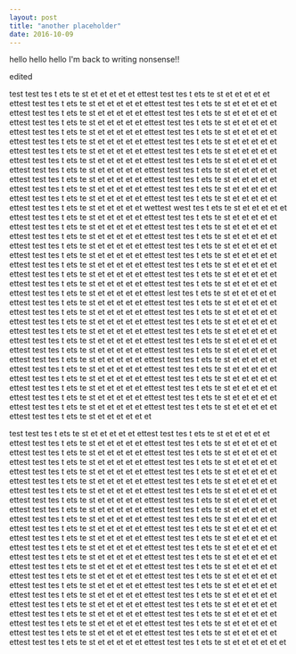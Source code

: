 ```yaml
---
layout: post
title: "another placeholder"
date: 2016-10-09
---
```


hello hello hello I'm back to writing nonsense!!

edited

test test tes t ets te st et et et et et ettest test tes t ets te st et et et et et ettest test tes t ets te st et et et et et ettest test tes t ets te st et et et et et ettest test tes t ets te st et et et et et ettest test tes t ets te st et et et et et ettest test tes t ets te st et et et et et ettest test tes t ets te st et et et et et ettest test tes t ets te st et et et et et ettest test tes t ets te st et et et et et ettest test tes t ets te st et et et et et ettest test tes t ets te st et et et et et ettest test tes t ets te st et et et et et ettest test tes t ets te st et et et et et ettest test tes t ets te st et et et et et ettest test tes t ets te st et et et et et ettest test tes t ets te st et et et et et ettest test tes t ets te st et et et et et ettest test tes t ets te st et et et et et ettest test tes t ets te st et et et et et ettest test tes t ets te st et et et et et ettest test tes t ets te st et et et et et ettest test tes t ets te st et et et et et ettest test tes t ets te st et et et et et ettest test tes t ets te st et et et et et wettest west tes t ets te st et et et et et ettest test tes t ets te st et et et et et ettest test tes t ets te st et et et et et ettest test tes t ets te st et et et et et ettest test tes t ets te st et et et et et ettest test tes t ets te st et et et et et ettest test tes t ets te st et et et et et ettest test tes t ets te st et et et et et ettest test tes t ets te st et et et et et ettest test tes t ets te st et et et et et ettest test tes t ets te st et et et et et ettest test tes t ets te st et et et et et ettest test tes t ets te st et et et et et ettest test tes t ets te st et et et et et ettest test tes t ets te st et et et et et ettest test tes t ets te st et et et et et ettest test tes t ets te st et et et et et ettest test tes t ets te st et et et et et ettest lest tes t ets te st et et et et et ettest test tes t ets te st et et et et et ettest test tes t ets te st et et et et et ettest test tes t ets te st et et et et et ettest test tes t ets te st et et et et et ettest test tes t ets te st et et et et et ettest test tes t ets te st et et et et et ettest test tes t ets te st et et et et et ettest test tes t ets te st et et et et et ettest test tes t ets te st et et et et et ettest test tes t ets te st et et et et et ettest test tes t ets te st et et et et et ettest test tes t ets te st et et et et et ettest test tes t ets te st et et et et et ettest test tes t ets te st et et et et et ettest test tes t ets te st et et et et et ettest test tes t ets te st et et et et et ettest test tes t ets te st et et et et et ettest test tes t ets te st et et et et et ettest test tes t ets te st et et et et et ettest test tes t ets te st et et et et et ettest test tes t ets te st et et et et et ettest test tes t ets te st et et et et et ettest test tes t ets te st et et et et et ettest test tes t ets te st et et et et et ettest test tes t ets te st et et et et et et

test test tes t ets te st et et et et et ettest test tes t ets te st et et et et et ettest test tes t ets te st et et et et et ettest test tes t ets te st et et et et et ettest test tes t ets te st et et et et et ettest test tes t ets te st et et et et et ettest test tes t ets te st et et et et et ettest test tes t ets te st et et et et et ettest test tes t ets te st et et et et et ettest test tes t ets te st et et et et et ettest test tes t ets te st et et et et et ettest test tes t ets te st et et et et et ettest test tes t ets te st et et et et et ettest test tes t ets te st et et et et et ettest test tes t ets te st et et et et et ettest test tes t ets te st et et et et et ettest test tes t ets te st et et et et et ettest test tes t ets te st et et et et et ettest test tes t ets te st et et et et et ettest test tes t ets te st et et et et et ettest test tes t ets te st et et et et et ettest test tes t ets te st et et et et et ettest test tes t ets te st et et et et et ettest test tes t ets te st et et et et et ettest test tes t ets te st et et et et et ettest test tes t ets te st et et et et et ettest test tes t ets te st et et et et et ettest test tes t ets te st et et et et et ettest test tes t ets te st et et et et et ettest test tes t ets te st et et et et et ettest test tes t ets te st et et et et et ettest test tes t ets te st et et et et et ettest test tes t ets te st et et et et et ettest test tes t ets te st et et et et et ettest test tes t ets te st et et et et et ettest test tes t ets te st et et et et et ettest test tes t ets te st et et et et et ettest test tes t ets te st et et et et et ettest test tes t ets te st et et et et et ettest test tes t ets te st et et et et et ettest test tes t ets te st et et et et et ettest test tes t ets te st et et et et et ettest test tes t ets te st et et et et et ettest test tes t ets te st et et et et et ettest test tes t ets te st et et et et et ettest test tes t ets te st et et et et et et
